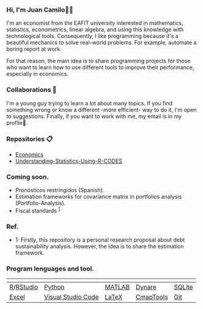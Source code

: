 ### Hi, I'm Juan Camilo👋:metal:
I'm an economist from the EAFIT university interested in mathematics, statistics, econometrics, linear algebra, and using this knowledge with technological tools. Consequently, I like programming because it's a beautiful mechanics to solve real-world problems. For example, automate a boring report at work.

For that reason, the main idea is to share programming projects for those who want to learn how to use different tools to improve their performance, especially in economics.

### Collaborations :date:
I'm a young guy trying to learn a lot about many topics. If you find something wrong or know a different -more efficient- way to do it, I'm open to suggestions. Finally, if you want to work with me, my email is in my profile:email:.

### Repositories :clipboard:
* [Economics](https://github.com/JuanCamiloOlaya/Economics)
* [Understanding-Statistics-Using-R-CODES](https://github.com/JuanCamiloOlaya/Understanding-Statistics-Using-R-CODES)

### Coming soon.
* Pronósticos restringidos (Spanish).
* Estimation frameworks for covariance matrix in portfolios analysis (Portfolio-Analysis).
* Fiscal standards <sup>[1](#myfootnote1)</sup>

### Ref.
* <a name="myfootnote1">1</a>: Firstly, this repository is a personal research proposal about debt sustainability analysis. However, the idea is to share the estimation framework. 

### Program lenguages and tool.
| <!-- --> | <!-- --> | <!-- --> | <!-- --> | <!-- --> |
| ----- | ----- | ----- | ----- | ----- |
| [R](https://www.r-project.org/)/[RStudio](https://www.rstudio.com/products/rstudio/download/) | [Python](https://www.python.org/) | [MATLAB](https://www.mathworks.com/products/matlab.html) | [Dynare](https://www.dynare.org/) | [SQLite](https://www.sqlite.org/index.html) |
| [Excel](https://www.microsoft.com/es-es/microsoft-365/excel) | [Visual Studio Code](https://code.visualstudio.com/) | [LaTeX](https://es.overleaf.com/) | [CmapTools](https://cmap.ihmc.us/cmaptools/) | [Git](https://git-scm.com/) |
